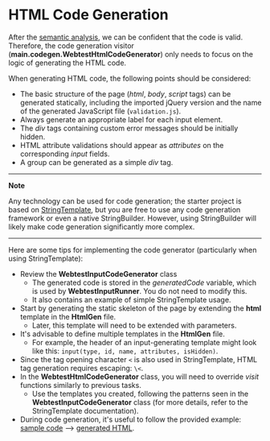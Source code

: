 # HTML Code Generation

After the [semantic analysis](SemanticAnalysis.md), we can be confident that the code is valid. Therefore, the code generation visitor (**main.codegen.WebtestHtmlCodeGenerator**) only needs to focus on the logic of generating the HTML code.

When generating HTML code, the following points should be considered:
- The basic structure of the page (*html*, *body*, *script* tags) can be generated statically, including the imported jQuery version and the name of the generated JavaScript file (```validation.js```).
- Always generate an appropriate label for each input element.
- The *div* tags containing custom error messages should be initially hidden.
- HTML attribute validations should appear as *attributes* on the corresponding *input* fields.
- A group can be generated as a simple *div* tag.

---
**Note**

Any technology can be used for code generation; the starter project is based on [StringTemplate](https://www.stringtemplate.org/), but you are free to use any code generation framework or even a native StringBuilder. However, using StringBuilder will likely make code generation significantly more complex.

---

Here are some tips for implementing the code generator (particularly when using StringTemplate):
- Review the **WebtestInputCodeGenerator** class
    - The generated code is stored in the *generatedCode* variable, which is used by **WebtestInputRunner**. You do not need to modify this.
    - It also contains an example of simple StringTemplate usage.
- Start by generating the static skeleton of the page by extending the **html** template in the **HtmlGen** file.
    - Later, this template will need to be extended with parameters.
- It's advisable to define multiple templates in the **HtmlGen** file.
    - For example, the header of an input-generating template might look like this: ```input(type, id, name, attributes, isHidden)```.
- Since the tag opening character `<` is also used in StringTemplate, HTML tag generation requires escaping: `\<`.
- In the **WebtestHtmlCodeGenerator** class, you will need to override *visit* functions similarly to previous tasks.
    - Use the templates you created, following the patterns seen in the **WebtestInputCodeGenerator** class (for more details, refer to the StringTemplate documentation).
- During code generation, it's useful to follow the provided example: [sample code](https://github.com/MDSDLab/mdsd-2024-lab4-antlr/blob/main/src/examples/PersonForm.wtiv) --> [generated HTML](https://github.com/MDSDLab/mdsd-2024-lab4-antlr/blob/main/src/examples/generated/PersonForm.html).